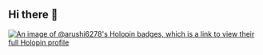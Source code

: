 ## Hi there 👋

<!--
**Arushi-6278/Arushi-6278** is a ✨ _special_ ✨ repository because its `README.md` (this file) appears on your GitHub profile.

Here are some ideas to get you started:

- 🔭 I’m currently working on ...
- 🌱 I’m currently learning ...
- 👯 I’m looking to collaborate on ...
- 🤔 I’m looking for help with ...
- 💬 Ask me about ...
- 📫 How to reach me: ...
- 😄 Pronouns: ...
- ⚡ Fun fact: ...
(https://holopin.me/arushi6278)](https://holopin.io/@arushi6278)
-->
[![An image of @arushi6278's Holopin badges, which is a link to view their full Holopin profile](https://holopin.me/arushi6278)](https://holopin.io/@arushi6278)
